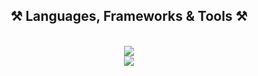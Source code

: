 <h2 align="center">⚒️ Languages, Frameworks & Tools ⚒️</h2>
<br/>
<div align="center">
    <img src="https://skillicons.dev/icons?i=html,css,sass,tailwindcss,mui,javascript,typescript,react,redux,git,github,figma,vscode" /><br>
    <img src="https://skillicons.dev/icons?i=notion,markdown" /><br>
</div>

